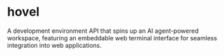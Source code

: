 # hovel
A development environment API that spins up an AI agent-powered workspace, featuring an embeddable web terminal interface for seamless integration into web applications.

